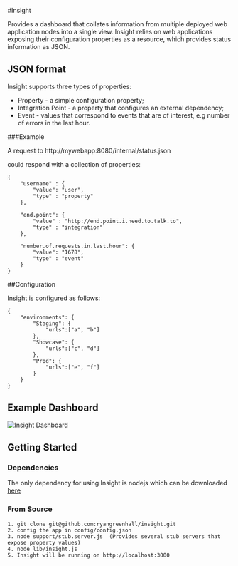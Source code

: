 #Insight

Provides a dashboard that collates information from multiple deployed web application nodes into a single
view.  Insight relies on web applications exposing their configuration properties as a resource, which provides
status information as JSON.

## JSON format

Insight supports three types of properties:

*   Property - a simple configuration property;
*   Integration Point - a property that configures an external dependency;
*   Event - values that correspond to events that are of interest, e.g number of errors in the last hour.

###Example

A request to http://mywebapp:8080/internal/status.json

could respond with a collection of properties:

    {
        "username" : {
            "value": "user",
            "type" : "property"
        },

        "end.point": {
            "value" : "http://end.point.i.need.to.talk.to",
            "type" : "integration"
        },

        "number.of.requests.in.last.hour": {
            "value": "1678",
            "type" : "event"
        }
    }

##Configuration

Insight is configured as follows:

    {
        "environments": {
            "Staging": {
                "urls":["a", "b"]
            },
            "Showcase": {
                "urls":["c", "d"]
            },
            "Prod": {
                "urls":["e", "f"]
            }
        }
    }

## Example Dashboard

![Insight Dashboard](http://www.ryangreenhall.com/wp-content/uploads/2011/08/insight.png "insight dashboard")


## Getting Started

### Dependencies

The only dependency for using Insight is nodejs which can be downloaded [here](http://nodejs.org/#download)

### From Source

    1. git clone git@github.com:ryangreenhall/insight.git
    2. config the app in config/config.json
    3. node support/stub.server.js  (Provides several stub servers that expose property values)
    4. node lib/insight.js 
    5. Insight will be running on http://localhost:3000






